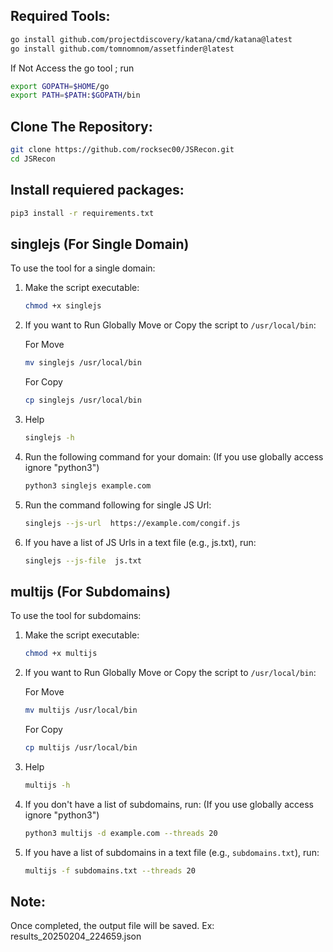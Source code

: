 ## Required Tools:

   ```bash
 go install github.com/projectdiscovery/katana/cmd/katana@latest
 go install github.com/tomnomnom/assetfinder@latest
   ```
If Not Access the go tool ; run
  ```bash
export GOPATH=$HOME/go
export PATH=$PATH:$GOPATH/bin
   ```

## Clone The Repository:

   ```bash
  git clone https://github.com/rocksec00/JSRecon.git
  cd JSRecon
   ```
## Install requiered packages:

   ```bash
   pip3 install -r requirements.txt
   ```

## singlejs (For Single Domain)

To use the tool for a single domain:

1. Make the script executable:
   ```bash
   chmod +x singlejs
   ```
   
2. If you want to Run Globally Move or Copy the script to `/usr/local/bin`:
   
   For Move
   
   ```bash
   mv singlejs /usr/local/bin
   ```
   For Copy
   
      ```bash
   cp singlejs /usr/local/bin
   ```
   
3. Help
   ```bash
   singlejs -h

4. Run the following command for your domain: (If you use globally access ignore "python3")
   ```bash
   python3 singlejs example.com
   ```
5. Run the command following for single JS Url:
   ```bash
   singlejs --js-url  https://example.com/congif.js
   ```
6. If you have a list of JS Urls in a text file (e.g., js.txt), run:
   ```bash
   singlejs --js-file  js.txt
   ```

## multijs (For Subdomains)

To use the tool for subdomains:

1. Make the script executable:
   ```bash
   chmod +x multijs
   ```

2. If you want to Run Globally Move or Copy the script to `/usr/local/bin`:
   
   For Move
   
   ```bash
   mv multijs /usr/local/bin
   ```
   For Copy
   
      ```bash
   cp multijs /usr/local/bin
   ```
3. Help
   
   ```bash
   multijs -h
   ```
   
4. If you don't have a list of subdomains, run: (If you use globally access ignore "python3")
   ```bash
   python3 multijs -d example.com --threads 20
   ```

5. If you have a list of subdomains in a text file (e.g., `subdomains.txt`), run:
   ```bash
   multijs -f subdomains.txt --threads 20
   ```

## Note:
Once completed, the output file will be saved. Ex: results_20250204_224659.json
